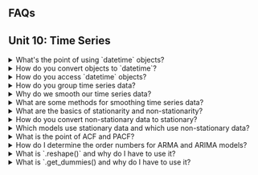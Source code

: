 ## FAQs

## Unit 10: Time Series
<!-- [What's the point of using `datetime` objects?](#whats-the-point-of-using-datetime-objects)<br>
[How do you convert objects to `datetime`?](#how-do-you-convert-objects-to-datetime)<br>
[How do you access `datetime` objects?](#how-do-you-access-datetime-objects)<br>
[How do you group time series data?](#how-do-you-group-time-series-data)<br>
[Why do we smooth our time series data?](#why-do-we-smooth-our-time-series-data)<br>
[What are some methods for smoothing time series data?](#what-are-some-methods-for-smoothing-time-series-data)<br>
[What are the basics of stationarity and non-stationarity?](#what-are-the-basics-of-stationarity-and-non-stationarity)<br>
[How do you convert non-stationary data to stationary?](#how-do-you-convert-non-stationary-data-to-stationary)<br>
[Which models use stationary data and which use non-stationary data?](#which-models-use-stationary-data-and-which-use-non-stationary-data)<br>
[What is the point of ACF and PACF?](#what-is-the-point-of-ACF-and-PACF)<br>
[How do I determine the order numbers for ARMA and ARIMA models?](#how-do-I-determine-the-order-numbers-for-arma-and-arima-models)<br>
[What is `.reshape()` and why do I have to use it?](#what-is-reshape-and-why-do-i-have-to-use-it)<br>
[What is `get_dummies` and why do I have to use it?](#what-is-get-dummies-and-why-do-i-have-to-use-it)<br> -->
<details>
<summary>What's the point of using `datetime` objects?</summary>

Humans look dates and instantly know how to categorize them - day, month, year, etc.  Your code look at dates see just another line of text, and will interpret that text as `strings`.  This can make cleaning, prepping and plotting data very difficult.  That's where time series functionality comes into play.  Casting your date `strings` to `datetime` type translates them for your code, allowing the code to interpret and categorize dates the same way you do.  For example, let's plot some Jeopardy data from the last 35 seasons.  In the following example, the data is read in via `.read_csv()`, but the dates are read in as `strings` by default.  You can see the dates are not categorized, but rather they are plotted in the order they appear in the data:

<img src='Resources/str_plot.png' width=400><br>

In the next example, the dates are parsed and converted to `datetime` objects.  The dates are now being categorized properly and are listed in the correct order automatically:

<img src='Resources/datetime_plot.png' width=600><br>
</details>
<details><summary>How do you convert objects to `datetime`?</summary>
Converting objects to `datetime` can be tricky.  If using pandas, its best to handle the conversion upon reading in of data.  The syntax to handle the conversion from `read_csv()` is:

```python
df = pd.read_csv('jeopardy.csv', parse_dates=True)
```
This converts each object to a `datetime` object.  Alternatively, you can also set the index as the date column for ease of plotting:
```python
df = pd.read_csv('jeopardy.csv', parse_dates=True, index_col='air_date)
```
</details>
<details><summary>
How do you access `datetime` objects?</summary>
There are numerous ways to access `datetime` objects.  One of the benefits of using these data types is the added functionality they provide for analyzing data, not just with plotting but with cleaning and aggregating.  Using our Jeopardy example, we can access different episodes using different date calls:
<blockquote>
<details>
<summary>To access rows by a particular year:</summary>

![year_df](Resources/year_df.png)
</details>
<details>
<summary>To access rows by a particular year and month:</summary>

![year_month_df](Resources/year_month_df.png)
</details>

<details>
<summary>To access rows by a particular year, month, and day:</summary>

![year_month_day_df](Resources/year_month_day_df.png)
</details>
<details>
<summary>To access a range of dates by year:</summary>

![year_month_day_df](Resources/range_year_df.png)
</details>
<details>
<summary>To access a range of dates by year and month:</summary>

![year_month_day_df](Resources/range_year_month_df.png)
</details>
<details>
<summary>To access a range of dates by year, month and day:</summary>

![year_month_day_df](Resources/range_year_month_day_df.png)
</details>
</blockquote>
</details>

<details><summary>
How do you group time series data?</summary>
Grouping time series data is important for plotting and analysis.  The `.resample()` method allows grouping by multiple categories.  Similar to the `.groupby()` function, an aggregation method must be used to show the grouped data.  For example, we can group the mean Jeopardy point values by year using the following code:

<img src= Resources/resample_Y_df.png width=325><br>

The data can then be plotted:

<img src= Resources/resample_Y_plot.png width=425><br>

The following is a non-exhaustive list of many `.resample()` frequency aliases:

| Alias       | Frequency Description                   |
|-------------|-----------------------------------------|
| `D`         | Calendar day                            |
| `W`         | Weekly                                  |
| `M`         | Month end                               |
| `SM`        | Semi-month end  (15th & month end)      |
| `BM`        | Business month end                      |
| `MS`        | Month start                             |
| `SMS`       | Semi-month start  (1st and 15th)        |
| `BMS`       | Business month start                    |
| `Q`         | Quarter end                             |
| `BQ`        | Business quarter end                    |
| `QS`        | Quarter start                           |
| `BQS`       | Business quarter start                  |
| `A`         | Year end                                |
| `BA`, `BY`  | Business year end                       |
| `AS`, `YS`  | Year start                              |
| `BAS`, `BYS`| Business year start                     |
| `BH`        | Business hour                           |
| `H`         | Hourly                                  |
| `T`, `min`  | Minutes                                 |
| `S`         | Seconds                                 |
| `L`, `ms`   | Milliseconds                            |
| `U`, `us`   | Microseconds                            |
| `N`         | Nanoseconds                             |
</details>
<details><summary>
Why do we smooth our time series data?</summary>

Smoothing time series data helps clean out the 'noise' so we can better spot trends.  For example, to capture a true long-term trend in retail sales, it would be necessary to clean out the seasonal fluctuations in the data.  We know sales will spike in retail around the holidays each year, so that seasonal spike would need to be smoothed out so we can see the underlying trend.
</details>
<details><summary>
What are some methods for smoothing time series data?</summary>

Some of the methods for smoothing time series data are simple moving average, exponentially weighted moving average (EWMA) and Hodrick-Prescott filter.
<blockquote>
<details>
<summary>Simple Moving Average:</summary>

In a simple moving average, the mean is calculated on a specified number of data points to the get the trend line.  For example, using our Jeopardy data, we would get the simple moving average of the point values by calculating the mean of every 5 values, moving down 1 with each calculation.  Using our Jeopardy data, lets visualize a simple moving average:

![simple_ma_gif](Resources/simple_ma_gif.gif)

Now let's calculate the simple moving average values for the `value` column and place them in a new column called `moving avg`.  The moving average values are calculated using the `.rolling()` function, with the parameter `window` set to 5.  The `window` parameter is the number of time points to include in the mean calculation...
```python
df['moving avg']=df['value'].rolling(window=5).mean()
```
![simple_ma_df](Resources/simple_ma_df.PNG)
</details>

<details>
<summary>Exponentially Weighted Moving Average (EWMA):</summary>

EWMA is a moving average technique that applies more weight to recent data. To obtain the EWMA with pandas, the `.ewm()` function is called. The weight you wish to apply is supplied with the `halflife` parameter.  The `halflife` is how long it takes a weight to reach half of its original weight. Using this method, the lower the `halflife` the move weight is placed on the most recent time periods.  Half life can be visualized as follows:
![ewma_gif](Resources/ewma_gif.gif)

The function itself is called like this:
```python
df['ewma']=df['value'].ewm(halflife=3).mean()
```
![ewma_df](Resources/ewma_df.PNG)


</details>

<details>
<summary>Hodrick Prescott Filter:</summary>
The Hodrick Prescott filter separates your data into trend and noise, and converts them into two Pandas Series.  These Series can be placed into a DataFrame, or plotted directly allowing for easy visualization.

For this example, we'll use Tesla stock price data from the last 10 years.  The date column will be converted to `datetime` type upon reading the csv which gives us full `datetime` functionality, and displays our charts appropriately:

![TSLA_df](Resources/TSLA_df.PNG)

Next we'll import the Hodrick Prescott filter from the `statsmodels` library and use it to separate the noise from the trend:
```python
import statsmodels.api as sm
noise, trend = sm.tsa.filters.hpfilter(df['Open'])
```
This data can then be easily plotted by using the `plot()` pandas function:

![TSLA_noise](Resources/TSLA_noise.PNG)
![TSLA_trend](Resources/TSLA_trend.PNG)
</blockquote>
</details>
</details>
<details><summary>
What are the basics of stationarity and non-stationarity?</summary>

This is an important concept because certain models require stationary data and others require non-stationary data.  Simply put - stationary data has no trend and non-stationary data does.

Sometimes it can be difficult to visually determine whether the data is stationary or not.  In these cases the Augmented Dickey-fuller (`adfuller()`) test can be implemented.  The 2nd line of the `adfuller()` output is the p-value.  If the p-value is greater than 0.05 then the data is non-stationary.

<img src='Resources/TSLA_adfuller.PNG' width=500><br>
</details>
<details><summary>
How do you convert non-stationary data to stationary?</summary>

If you determine your data is non-stationary, but you need to be, it can be converted by applying either `.pct_change()` or `.diff.()` to your target column:

<img src='Resources/diff_pct_chg1.PNG' width=350><br>

The `.pct_change()` method will show the percentage change between values, while the `.diff()` method will subtract the values to get the difference:

<img src='Resources/diff_pct_chg2.PNG' width=550><br>
</details>
<details><summary>
Which models use stationary data and which use non-stationary data?</summary>

ARMA models assume stationarity.

ARIMA does not assume stationarity.

ARIMA will convert your data to stationary and then execute the function.  ARMA requires that you supply stationary data from the start.
</details>
<details><summary>
What is the point of ACF and PACF?</summary>

ACF (Autocorrelation Function) and PACF (Partial Autocorrelation Function) help to determine the number of lags that are important in the correlation of a dataset.  This lag number is important for autoregressive models, such as ARMA and ARIMA.  Lags can be thought of as a unit of time - it's the measure of distance (in time) that the data point corresponds to.  ACF and PACF determine the correlation of data between those time points.

Below you can see the autocorrelation plotted with `.plot_acf()`, using the same weather example from class.  Significant lags exist at particular hours (lags).  You would expect that the temperature at hour (lag) 12 on one day will be closely correlated to the temperature at hour (lag) 12 on the next day, and so on.

<img src='Resources/ac04.png' width=450><br>

Using partial autocorrelation, you can dive even deeper. PACF allows you to see not just which lags are correlated, but which ones have the heaviest effect on all the others. We run the `.pacf_plot()` function with the parameter `zero=False`. This ignores the first lag because the correlation of something with itself is always equal to 1. Now we can see that lags 1 and 2 account for the biggest impact on the the next hours' temperature. A big effect also occurs at lag 24, because a new day begins. This means that the temperatures for that hour are heavily dependent on the temperatures from 1-2 lags (one to two hours) ago, and what the temperature was at the same time of day, but the day before. Remember, lag is just another word for your time interval! In this case, hours.

```python
plot_pacf(df.Temperature, lags=48, zero=False)
```

<img src='Resources/ac05.png' width=460><br>

</details>
<details><summary>
How do I determine the order numbers for ARMA and ARIMA models?</summary>

The ARMA and ARIMA models require an `order` parameter.  For ARMA, this parameter is a list of 2 values, the first being the AR (autoregressive) order, and the second being the MA (moving average) order.  For ARIMA, this parameter is a list of 3 values, the first is AR order, the 2nd is the difference order, and the 3rd is the MA order.  Because ARIMA models do not assume stationarity, the model must difference the values to obtain stationarity.  This value dictates the amount to difference the values.

The AR order number is the number of critical lags.  The lag number can be obtained from your PACF analysis.  The MA order number is the moving average window.  Determining the AR order on our Tesla stock data might look something like this:

Our PACF plot, shows two significant lags, and thus our AR order value would be 2:

![TSLA_pacf](Resources/TSLA_pacf.PNG)
</details>
<details><summary>
What is `.reshape()` and why do I have to use it?</summary>

When working with Pandas, we often pass Series objects into our model.  The shape of values in a Pandas Series object is a 1d array.  This has to be converted into a 2d array which is essentially an array of arrays - or list of lists. .  This is done using the `.reshape()` function.  The matrix values we desire are passed into this function.  In the following example we reshape our list into a 2d array using `.reshape(3,4)`, where 3 is the number of lists and 4 is the number of values in each list:

![2d_array](Resources/2d_array.PNG)

Many models require the 2d array to be formatted such that each value is in a list by itself. If we were inserting the above sample data into a model, it would be converted using `.reshape(-1,1)`, where -1 indicates an unknown number of rows, and 1 indicates the number of values in each list.  The -1 will allow the function to generate the amount of rows necessary to hold the data.  The output looks like this:

![2d_array_reshape](Resources/2d_array_reshape.PNG)

</details>
<details><summary>
What is `.get_dummies() and why do I have to use it?</summary>

This function can convert your categorical data into numerical binary format.  This is especially important when working with certain types of models, because categorical data cannot be read by the model.  If you want to give your model categorical data such as False/Positive, Male/Female, or Buy/Sell, it will need to be converted into binary so the computer can understand it.  The `get_dummies()` function does this by splitting the categorical column of data into multiple columns of separate data with a 1 or 0 representation.  Lets encode the category column of our Jeopardy data using `get_dummies()`:

![get_dummies1](Resources/get_dummies1.PNG)

You can see below that the categories have been converted into separate columns with a 1 or 0 representation, marking whether this data did or did not have this category:

![get_dummies2](Resources/get_dummies2.PNG)
</details>
